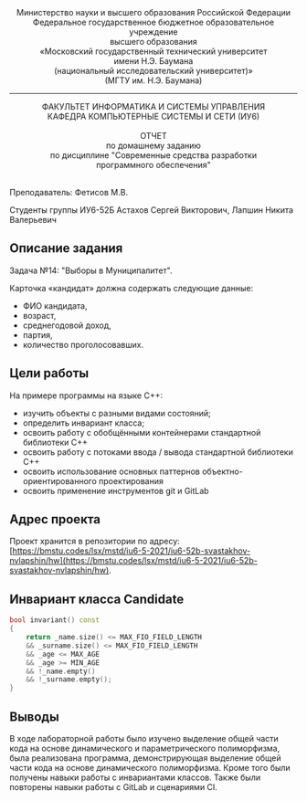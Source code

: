 <div align="center">
Министерство науки и высшего образования Российской Федерации <br />
Федеральное государственное бюджетное образовательное учреждение <br />
высшего образования <br />
«Московский государственный технический университет <br />
имени Н.Э. Баумана <br />
(национальный исследовательский университет)» <br />
(МГТУ им. Н.Э. Баумана)
</div>
<hr />
<div align="center">
ФАКУЛЬТЕТ ИНФОРМАТИКА И СИСТЕМЫ УПРАВЛЕНИЯ <br />
КАФЕДРА КОМПЬЮТЕРНЫЕ СИСТЕМЫ И СЕТИ (ИУ6)
</div>
<br />
<div align="center">
ОТЧЕТ <br />
по домашнему заданию <br />
по дисциплине "Современные средства разработки <br />
программного обеспечения"
</div>
<br />

Преподаватель: Фетисов М.В.

Студенты группы ИУ6-52Б Астахов Сергей Викторович, Лапшин Никита Валерьевич

## Описание задания

Задача №14: "Выборы в
Муниципалитет".

Карточка «кандидат» должна содержать следующие
данные:
* ФИО кандидата,
* возраст,
* среднегодовой доход,
* партия,
* количество проголосовавших.

## Цели работы

На примере программы на языке С++:

* изучить объекты с разными видами состояний;
* определить инвариант класса;
* освоить работу с обобщёнными контейнерами стандартной библиотеки С++
* освоить работу с потоками ввода / вывода стандартной библиотеки С++
* освоить использование основных паттернов объектно-ориентированного проектирования
* освоить применение инструментов git и GitLab

## Адрес проекта

Проект хранится в репозитории по адресу: [https://bmstu.codes/lsx/mstd/iu6-5-2021/iu6-52b-svastakhov-nvlapshin/hw](https://bmstu.codes/lsx/mstd/iu6-5-2021/iu6-52b-svastakhov-nvlapshin/hw).

## Инвариант класса Candidate

```cpp
bool invariant() const
{
    return _name.size() <= MAX_FIO_FIELD_LENGTH 
    && _surname.size() <= MAX_FIO_FIELD_LENGTH 
    && _age <= MAX_AGE 
    && _age >= MIN_AGE 
    && !_name.empty() 
    && !_surname.empty();
}
```

## Выводы

В ходе лабораторной работы было изучено выделение общей части кода на основе динамического и параметрического полиморфизма, была реализована программа, демонстрирующая выделение общей части кода на основе динамического полиморфизма. Кроме того были получены навыки работы с инвариантами классов. Также были повторены навыки работы с GitLab и сценариями CI.
